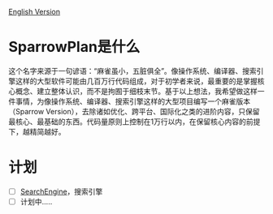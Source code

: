 [English Version]()
# SparrowPlan是什么
这个名字来源于一句谚语：“麻雀虽小，五脏俱全”。像操作系统、编译器、搜索引擎这样的大型软件可能由几百万行代码组成，对于初学者来说，最重要的是掌握核心概念、建立整体认识，而不是拘囿于细枝末节。基于以上想法，我希望做这样一件事情，为像操作系统、编译器、搜索引擎这样的大型项目编写一个麻雀版本（Sparrow Version），去除诸如优化、跨平台、国际化之类的进阶内容，只保留最核心、最基础的东西。代码量原则上控制在1万行以内，在保留核心内容的前提下，越精简越好。

# 计划
- [ ] [SearchEngine]()，搜索引擎
- [ ] 计划中.....
